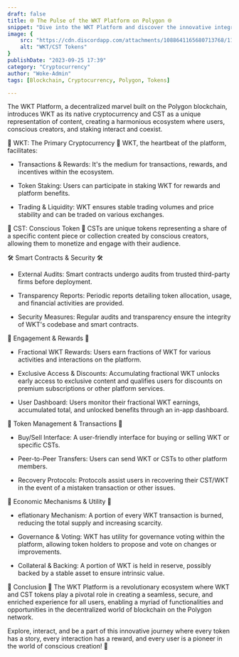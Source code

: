 ```yaml
---
draft: false
title: 🌐 The Pulse of the WKT Platform on Polygon 🌐
snippet: "Dive into the WKT Platform and discover the innovative integration of WKT and CST Tokens, enabling a seamless and enriched experience for users, creators, and staker in a decentralized ecosystem built on the Polygon blockchain."
image: {
    src: "https://cdn.discordapp.com/attachments/1088641165680713768/1154120523740106862/kingkoioxyaverse_create_a_single_image_of_a_logo_of_Woke_11319087-1baa-4db2-b0d8-a3d15d47cf13.png?ex=6513217f&is=6511cfff&hm=92673a52057e2942645af40d906009abcc041c5d06040acce716bef36ff6a6aa&",
    alt: "WKT/CST Tokens"
}
publishDate: "2023-09-25 17:39"
category: "Cryptocurrency"
author: "Woke-Admin"
tags: [Blockchain, Cryptocurrency, Polygon, Tokens]

---
```


The WKT Platform, a decentralized marvel built on the Polygon blockchain, introduces WKT as its native cryptocurrency and CST as a unique representation of content, creating a harmonious ecosystem where users, conscious creators, and staking interact and coexist.

🌟 WKT: The Primary Cryptocurrency 🌟
WKT, the heartbeat of the platform, facilitates:

- Transactions & Rewards: It's the medium for transactions, rewards, and incentives within the ecosystem.

- Token Staking: Users can participate in staking WKT for rewards and platform benefits.

- Trading & Liquidity: WKT ensures stable trading volumes and price stability and can be traded on various exchanges.

🎨 CST: Conscious Token 🎨
CSTs are unique tokens representing a share of a specific content piece or collection created by conscious creators, allowing them to monetize and engage with their audience.

🛠 Smart Contracts & Security 🛠
- External Audits: Smart contracts undergo audits from trusted third-party firms before deployment.

- Transparency Reports: Periodic reports detailing token allocation, usage, and financial activities are provided.

- Security Measures: Regular audits and transparency ensure the integrity of WKT's codebase and smart contracts.

🚀 Engagement & Rewards 🚀
- Fractional WKT Rewards: Users earn fractions of WKT for various activities and interactions on the platform.

- Exclusive Access & Discounts: Accumulating fractional WKT unlocks early access to exclusive content and qualifies users for discounts on premium subscriptions or other platform services.

- User Dashboard: Users monitor their fractional WKT earnings, accumulated total, and unlocked benefits through an in-app dashboard.

🔄 Token Management & Transactions 🔄
- Buy/Sell Interface: A user-friendly interface for buying or selling WKT or specific CSTs.

- Peer-to-Peer Transfers: Users can send WKT or CSTs to other platform members.

- Recovery Protocols: Protocols assist users in recovering their CST/WKT in the event of a mistaken transaction or other issues.

🌿 Economic Mechanisms & Utility 🌿
- eflationary Mechanism: A portion of every WKT transaction is burned, reducing the total supply and increasing scarcity.

- Governance & Voting: WKT has utility for governance voting within the platform, allowing token holders to propose and vote on changes or improvements.

- Collateral & Backing: A portion of WKT is held in reserve, possibly backed by a stable asset to ensure intrinsic value.

📌 Conclusion 📌
The WKT Platform is a revolutionary ecosystem where WKT and CST tokens play a pivotal role in creating a seamless, secure, and enriched experience for all users, enabling a myriad of functionalities and opportunities in the decentralized world of blockchain on the Polygon network.

Explore, interact, and be a part of this innovative journey where every token has a story, every interaction has a reward, and every user is a pioneer in the world of conscious creation! 🌟

